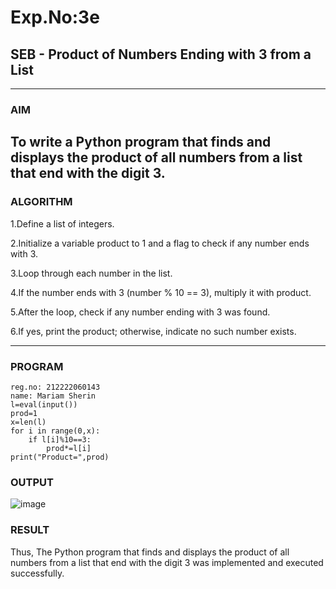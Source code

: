 # Exp.No:3e
## SEB - Product of Numbers Ending with 3 from a List

---

### AIM  

To write a Python program that finds and displays the product of all numbers from a list that end with the digit 3.
---

### ALGORITHM

1.Define a list of integers.

2.Initialize a variable product to 1 and a flag to check if any number ends with 3.

3.Loop through each number in the list.

4.If the number ends with 3 (number % 10 == 3), multiply it with product.

5.After the loop, check if any number ending with 3 was found.

6.If yes, print the product; otherwise, indicate no such number exists.

---

### PROGRAM

```
reg.no: 212222060143
name: Mariam Sherin
l=eval(input())
prod=1
x=len(l)
for i in range(0,x):
    if l[i]%10==3:
        prod*=l[i]
print("Product=",prod)
```

### OUTPUT
![image](https://github.com/user-attachments/assets/2c7783a8-1e70-43b0-9a4b-b97a1cbc1af2)

### RESULT
Thus, The Python program that finds and displays the product of all numbers from a list that end with the digit 3 was implemented and executed successfully.
